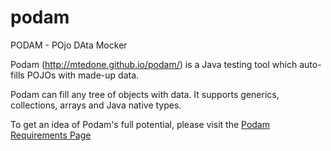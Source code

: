 podam
=====

PODAM - POjo DAta Mocker

Podam (http://mtedone.github.io/podam/) is a Java testing tool which auto-fills POJOs with made-up data.

Podam can fill any tree of objects with data. It supports generics, collections, arrays and Java native types. 

To get an idea of Podam's full potential, please visit the [Podam Requirements Page](http://mtedone.github.io/podam/serenity/index.html)
